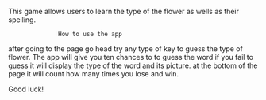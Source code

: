 
This game allows users to learn the type of the flower as wells as their spelling.

                  How to use the app

after going to the page go head try any type of key to guess the type of flower. The app will give you ten chances to to guess the word if you fail to guess it will display the type of the word and its picture. at the bottom of the page it will count how many times you lose and win.

Good luck!